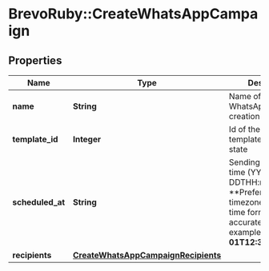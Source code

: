 # BrevoRuby::CreateWhatsAppCampaign

## Properties
Name | Type | Description | Notes
------------ | ------------- | ------------- | -------------
**name** | **String** | Name of the WhatsApp campaign creation | 
**template_id** | **Integer** | Id of the WhatsApp template in **approved** state | 
**scheduled_at** | **String** | Sending UTC date-time (YYYY-MM-DDTHH:mm:ss.SSSZ). **Prefer to pass your timezone in date-time format for accurate result.For example: **2017-06-01T12:30:00+02:00**  | 
**recipients** | [**CreateWhatsAppCampaignRecipients**](CreateWhatsAppCampaignRecipients.md) |  | 


